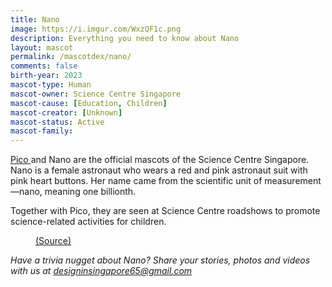 ```yaml
---
title: Nano
image: https://i.imgur.com/WxzQF1c.png
description: Everything you need to know about Nano
layout: mascot
permalink: /mascotdex/nano/
comments: false
birth-year: 2023
mascot-type: Human
mascot-owner: Science Centre Singapore
mascot-cause: [Education, Children]
mascot-creator: [Unknown]
mascot-status: Active
mascot-family: 
---
```


<a href="https://www.designinsingapore.com/mascotdex/pico" target="_blank">Pico </a> and Nano are the official mascots of the Science Centre Singapore. Nano is a female astronaut who wears a red and pink astronaut suit with pink heart buttons. Her name came from the scientific unit of measurement—nano, meaning one billionth.

Together with Pico, they are seen at Science Centre roadshows to promote science-related activities for children.

<figure>
<img src="https://i.imgur.com/xojUsQa.jpg" alt="">
<figcaption><a href="https://www.facebook.com/MascotEnterprise/posts/pfbid0DjstUaQrc4KnyVFsG22JU2nnmuESm7cdLsCV7kHV4x5KJNhFBd2zRLDSTkHJMmr3l 
" target="_blank">(Source)</a></figcaption>
</figure>

<i>Have a trivia nugget about Nano? Share your stories, photos and videos with us at designinsingapore65@gmail.com</i>
